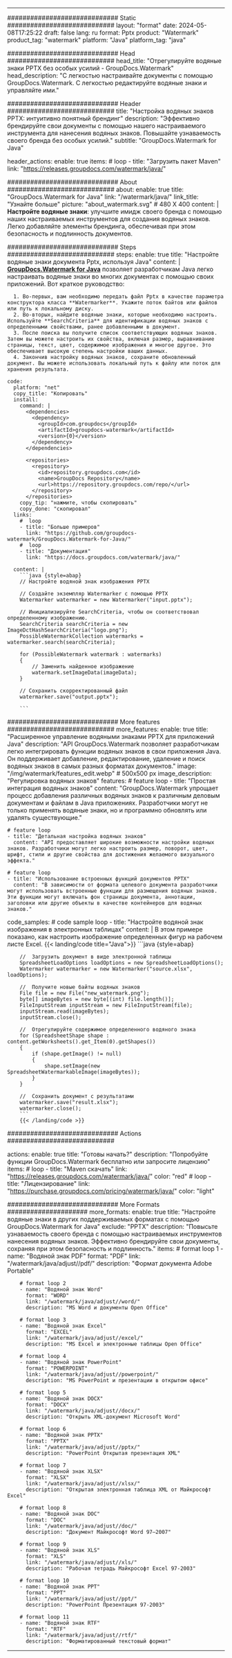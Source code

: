
---
############################# Static ############################
layout: "format"
date:  2024-05-08T17:25:22
draft: false
lang: ru
format: Pptx
product: "Watermark"
product_tag: "watermark"
platform: "Java"
platform_tag: "java"

############################# Head ############################
head_title: "Отрегулируйте водяные знаки PPTX без особых усилий - GroupDocs.Watermark"
head_description: "С легкостью настраивайте документы с помощью GroupDocs.Watermark. С легкостью редактируйте водяные знаки и управляйте ими."

############################# Header ############################
title: "Настройка водяных знаков PPTX: интуитивно понятный брендинг" 
description: "Эффективно брендируйте свои документы с помощью нашего настраиваемого инструмента для нанесения водяных знаков. Повышайте узнаваемость своего бренда без особых усилий."
subtitle: "GroupDocs.Watermark for Java" 

header_actions:
  enable: true
  items:
    #  loop
    - title: "Загрузить пакет Maven"
      link: "https://releases.groupdocs.com/watermark/java/"
      
############################# About ############################
about:
    enable: true
    title: "GroupDocs.Watermark for Java"
    link: "/watermark/java/"
    link_title: "Узнайте больше"
    picture: "about_watermark.svg" # 480 X 400
    content: |
       **Настройте водяные знаки**: улучшите имидж своего бренда с помощью наших настраиваемых инструментов для создания водяных знаков. Легко добавляйте элементы брендинга, обеспечивая при этом безопасность и подлинность документов.

############################# Steps ############################
steps:
    enable: true
    title: "Настройте водяные знаки документа Pptx, используя Java"
    content: |
      **[GroupDocs.Watermark for Java](https://products.groupdocs.com/watermark/java/)** позволяет разработчикам Java легко настраивать водяные знаки во многих документах с помощью своих приложений. Вот краткое руководство:
      
      1. Во-первых, вам необходимо передать файл Pptx в качестве параметра конструктора класса **Watermarker**. Укажите поток байтов или файлов или путь к локальному диску.
      2. Во-вторых, найдите водяные знаки, которые необходимо настроить. Используйте **SearchCriteria** для идентификации водяных знаков с определенными свойствами, ранее добавленными в документ.
      3. После поиска вы получите список соответствующих водяных знаков. Затем вы можете настроить их свойства, включая размер, выравнивание страницы, текст, цвет, содержимое изображения и многое другое. Это обеспечивает высокую степень настройки ваших данных.
      4. Закончив настройку водяных знаков, сохраните обновленный документ. Вы можете использовать локальный путь к файлу или поток для хранения результата.
   
    code:
      platform: "net"
      copy_title: "Копировать"
      install:
        command: |
          <dependencies>
            <dependency>
              <groupId>com.groupdocs</groupId>
              <artifactId>groupdocs-watermark</artifactId>
              <version>{0}</version>
            </dependency>
          </dependencies>

          <repositories>
            <repository>
              <id>repository.groupdocs.com</id>
              <name>GroupDocs Repository</name>
              <url>https://repository.groupdocs.com/repo/</url>
            </repository>
          </repositories>
        copy_tip: "нажмите, чтобы скопировать"
        copy_done: "скопировал"
      links:
        #  loop
        - title: "Больше примеров"
          link: "https://github.com/groupdocs-watermark/GroupDocs.Watermark-for-Java/"
        #  loop
        - title: "Документация"
          link: "https://docs.groupdocs.com/watermark/java/"
          
      content: |
        ```java {style=abap}
        // Настройте водяной знак изображения PPTX

        // Создайте экземпляр Watermarker с помощью PPTX
        Watermarker watermarker = new Watermarker("input.pptx");
        
        // Инициализируйте SearchCriteria, чтобы он соответствовал определенному изображению.
        SearchCriteria searchCriteria = new ImageDctHashSearchCriteria("logo.png");
        PossibleWatermarkCollection watermarks = watermarker.search(searchCriteria);

        for (PossibleWatermark watermark : watermarks)
        {
            // Заменить найденное изображение
            watermark.setImageData(imageData);
        }

        // Сохранить скорректированный файл
        watermarker.save("output.pptx");
        
        ```
        
############################# More features ############################
more_features:
  enable: true
  title: "Расширенное управление водяными знаками PPTX для приложений Java"
  description: "API GroupDocs.Watermark позволяет разработчикам легко интегрировать функции водяных знаков в свои приложения Java. Он поддерживает добавление, редактирование, удаление и поиск водяных знаков в самых разных форматах документов."
  image: "/img/watermark/features_edit.webp" # 500x500 px
  image_description: "Регулировка водяных знаков"
  features:
    # feature loop
    - title: "Простая интеграция водяных знаков"
      content: "GroupDocs.Watermark упрощает процесс добавления различных водяных знаков к различным деловым документам и файлам в Java приложениях. Разработчики могут не только применять водяные знаки, но и программно обновлять или удалять существующие."

    # feature loop
    - title: "Детальная настройка водяных знаков"
      content: "API предоставляет широкие возможности настройки водяных знаков. Разработчики могут легко настроить размер, поворот, цвет, шрифт, стили и другие свойства для достижения желаемого визуального эффекта."

    # feature loop
    - title: "Использование встроенных функций документов PPTX"
      content: "В зависимости от формата целевого документа разработчики могут использовать встроенные функции для размещения водяных знаков. Эти функции могут включать фон страницы документа, аннотации, заголовки или другие объекты в качестве контейнеров для водяных знаков."
      
  code_samples:
    # code sample loop
    - title: "Настройте водяной знак изображения в электронных таблицах"
      content: |
        В этом примере показано, как настроить изображение определенных фигур на рабочем листе Excel.
        {{< landing/code title="Java">}}
        ```java {style=abap}
        
        //  Загрузить документ в виде электронной таблицы
        SpreadsheetLoadOptions loadOptions = new SpreadsheetLoadOptions();
        Watermarker watermarker = new Watermarker("source.xlsx", loadOptions);

        //  Получите новые байты водяных знаков
        File file = new File("new_watermark.png");
        byte[] imageBytes = new byte[(int) file.length()];
        FileInputStream inputStream = new FileInputStream(file);
        inputStream.read(imageBytes);
        inputStream.close();

        //  Отрегулируйте содержимое определенного водяного знака
        for (SpreadsheetShape shape : content.getWorksheets().get_Item(0).getShapes())
        {
            if (shape.getImage() != null)
            {
                shape.setImage(new SpreadsheetWatermarkableImage(imageBytes));
            }
        }

        //  Сохранить документ с результатами
        watermarker.save("result.xlsx");
        watermarker.close();
        ```
        {{< /landing/code >}}


############################# Actions ############################

actions:
  enable: true
  title: "Готовы начать?"
  description: "Попробуйте функции GroupDocs.Watermark бесплатно или запросите лицензию"
  items:
    #  loop
    - title: "Maven скачать"
      link: "https://releases.groupdocs.com/watermark/java/"
      color: "red"
        #  loop
    - title: "Лицензирование"
      link: "https://purchase.groupdocs.com/pricing/watermark/java/"
      color: "light"


############################# More Formats #####################
more_formats:
    enable: true
    title: "Настройте водяные знаки в других поддерживаемых форматах с помощью GroupDocs.Watermark for Java"
    exclude: "PPTX"
    description: "Повысьте узнаваемость своего бренда с помощью настраиваемых инструментов нанесения водяных знаков. Эффективно брендируйте свои документы, сохраняя при этом безопасность и подлинность."
    items: 
        # format loop 1
        - name: "Водяной знак PDF"
          format: "PDF"
          link: "/watermark/java/adjust//pdf/"
          description: "Формат документа Adobe Portable"

        # format loop 2
        - name: "Водяной знак Word"
          format: "WORD"
          link: "/watermark/java/adjust//word/"
          description: "MS Word и документы Open Office"
          
        # format loop 3
        - name: "Водяной знак Excel"
          format: "EXCEL"
          link: "/watermark/java/adjust//excel/"
          description: "MS Excel и электронные таблицы Open Office"

        # format loop 4
        - name: "Водяной знак PowerPoint"
          format: "POWERPOINT"
          link: "/watermark/java/adjust//powerpoint/"
          description: "MS PowerPoint и презентации в открытом офисе"

        # format loop 5
        - name: "Водяной знак DOCX"
          format: "DOCX"
          link: "/watermark/java/adjust//docx/"
          description: "Открыть XML-документ Microsoft Word"
          
        # format loop 6
        - name: "Водяной знак PPTX"
          format: "PPTX"
          link: "/watermark/java/adjust//pptx/"
          description: "PowerPoint Открытая презентация XML"
          
        # format loop 7
        - name: "Водяной знак XLSX"
          format: "XLSX"
          link: "/watermark/java/adjust//xlsx/"
          description: "Открытая электронная таблица XML от Майкрософт Excel"

        # format loop 8
        - name: "Водяной знак DOC"
          format: "DOC"
          link: "/watermark/java/adjust//doc/"
          description: "Документ Майкрософт Word 97—2007"

        # format loop 9
        - name: "Водяной знак XLS"
          format: "XLS"
          link: "/watermark/java/adjust//xls/"
          description: "Рабочая тетрадь Майкрософт Excel 97-2003"

        # format loop 10
        - name: "Водяной знак PPT"
          format: "PPT"
          link: "/watermark/java/adjust//ppt/"
          description: "PowerPoint Презентация 97-2003"

        # format loop 11
        - name: "Водяной знак RTF"
          format: "RTF"
          link: "/watermark/java/adjust//rtf/"
          description: "Форматированный текстовый формат"

---